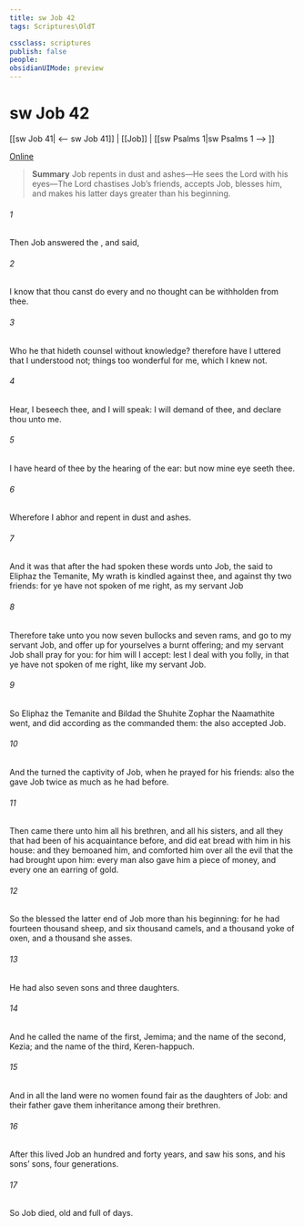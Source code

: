```yaml
---
title: sw Job 42
tags: Scriptures\OldT

cssclass: scriptures
publish: false
people:
obsidianUIMode: preview
---
```


# sw Job 42
[[sw Job 41| <-- sw Job 41]] | [[Job]] | [[sw Psalms 1|sw Psalms 1 --> ]]

[Online](https://churchofjesuschrist.org/study/scriptures/ot/job/42?lang=eng)

> __Summary__
Job repents in dust and ashes—He sees the Lord with his eyes—The Lord chastises Job’s friends, accepts Job, blesses him, and makes his latter days greater than his beginning.

###### 1 
Then Job answered the , and said,

###### 2 
I know that thou canst do every  and  no thought can be withholden from thee.

###### 3 
Who  he that hideth counsel without knowledge? therefore have I uttered that I understood not; things too wonderful for me, which I knew not.

###### 4 
Hear, I beseech thee, and I will speak: I will demand of thee, and declare thou unto me.

###### 5 
I have heard of thee by the hearing of the ear: but now mine eye seeth thee.

###### 6 
Wherefore I abhor  and repent in dust and ashes.

###### 7 
And it was  that after the  had spoken these words unto Job, the  said to Eliphaz the Temanite, My wrath is kindled against thee, and against thy two friends: for ye have not spoken of me  right, as my servant Job 

###### 8 
Therefore take unto you now seven bullocks and seven rams, and go to my servant Job, and offer up for yourselves a burnt offering; and my servant Job shall pray for you: for him will I accept: lest I deal with you  folly, in that ye have not spoken of me  right, like my servant Job.

###### 9 
So Eliphaz the Temanite and Bildad the Shuhite  Zophar the Naamathite went, and did according as the  commanded them: the  also accepted Job.

###### 10 
And the  turned the captivity of Job, when he prayed for his friends: also the  gave Job twice as much as he had before.

###### 11 
Then came there unto him all his brethren, and all his sisters, and all they that had been of his acquaintance before, and did eat bread with him in his house: and they bemoaned him, and comforted him over all the evil that the  had brought upon him: every man also gave him a piece of money, and every one an earring of gold.

###### 12 
So the  blessed the latter end of Job more than his beginning: for he had fourteen thousand sheep, and six thousand camels, and a thousand yoke of oxen, and a thousand she asses.

###### 13 
He had also seven sons and three daughters.

###### 14 
And he called the name of the first, Jemima; and the name of the second, Kezia; and the name of the third, Keren-happuch.

###### 15 
And in all the land were no women found  fair as the daughters of Job: and their father gave them inheritance among their brethren.

###### 16 
After this lived Job an hundred and forty years, and saw his sons, and his sons’ sons,  four generations.

###### 17 
So Job died,  old and full of days.

